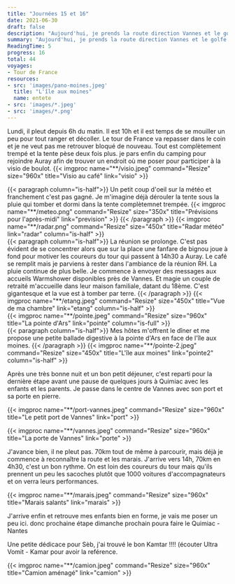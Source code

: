 ```yaml
---
title: "Journées 15 et 16"
date: 2021-06-30
draft: false
description: "Aujourd'hui, je prends la route direction Vannes et le golfe du Morbihan pour rejoindre ensuite demain Quimiac près de Guérande."
summary: "Aujourd'hui, je prends la route direction Vannes et le golfe du Morbihan pour rejoindre ensuite demain Quimiac près de Guérande."
ReadingTime: 5
progress: 16
total: 44
voyages:
- Tour de France
resources:
- src: 'images/pano-moines.jpeg'
  title: "L'île aux moines"
  name: entete
- src: 'images/*.jpeg'
- src: 'images/*.png'
---
```


Lundi, il pleut depuis 6h du matin. Il est 10h et il est temps de se mouiller un peu pour tout ranger et décoller. Le tour de France va repasser dans le coin et je ne veut pas me retrouver bloqué de nouveau.
Tout est complètement trempé et la tente pèse deux fois plus. je pars enfin du camping pour rejoindre Auray afin de trouver un endroit où me poser pour participer à la visio de boulot.
{{< imgproc name="**/visio.jpeg" command="Resize" size="960x" title="Visio au café" link="visio" >}}

<div class="columns is-multiline">
{{< paragraph column="is-half">}}
Un petit coup d'oeil sur la météo et franchement c'est pas gagné. Je m'imagine déjà dérouler la tente sous la pluie qui tomber et dormi dans la tente complètemnet trempée.
{{< imgproc name="**/meteo.png" command="Resize" size="350x" title="Prévisions pour l'après-midi" link="prevision" >}}
{{< /paragraph >}}
{{< imgproc name="**/radar.png" command="Resize" size="450x" title="Radar météo" link="radar" column="is-half" >}}
</div>

<div class="columns is-multiline">
{{< paragraph column="is-half">}}
La réunion se prolonge. C'est pas évident de se concentrer alors que sur la place une fanfare de bignou joue à fond pour motiver les coureurs du tour qui passent à 14h30 a Auray. Le café se remplit mais je parviens à rester dans l'ambiance de la réunion RH. La pluie continue de plus belle. Je commence à envoyer des messages aux accueils Warmshower disponibles près de Vannes. Et magie un couple de retraité m'accueille dans leur maison familiale, datant du 18ème. C'est gigantesque et la vue est à tomber par terre. 
{{< /paragraph >}}
{{< imgproc name="**/etang.jpeg" command="Resize" size="450x" title="Vue de ma chambre" link="etang" column="is-half" >}}
</div>
{{< imgproc name="**/pointe.jpeg" command="Resize" size="960x" title="La pointe d'Ars" link="pointe" column="is-full" >}}
<div class="columns is-multiline">
{{< paragraph column="is-half">}}
Mes hôtes m'offrent le dîner et me propose une petite ballade digestive à la pointe d'Ars en face de l'île aux moines. 
{{< /paragraph >}}
{{< imgproc name="**/pointe-2.jpeg" command="Resize" size="450x" title="L'île aux moines" link="pointe2" column="is-half" >}}
</div>

Après une très bonne nuit et un bon petit déjeuner, c'est reparti pour la dernière étape avant une pause de quelques jours à Quimiac avec les enfants et les parents. Je passe dans le centre de Vannes avec son port et sa porte en pierre.

{{< imgproc name="**/port-vannes.jpeg" command="Resize" size="960x" title="Le petit port de Vannes" link="port" >}}

{{< imgproc name="**/vannes.jpeg" command="Resize" size="960x" title="La porte de Vannes" link="porte" >}}

J'avance bien, il ne pleut pas. 70km tout de même à parcourir, mais déjà je commence à reconnaître la route et les marais. J'arrive vers 14h, 70km en 4h30, c'est un bon rythme. On est loin des coureurs du tour mais qu'ils prennent un peu les sacoches plutôt que 1000 voitures d'accompagnateurs et on verra leurs performances.

{{< imgproc name="**/marais.jpeg" command="Resize" size="960x" title="Marais salants" link="marais" >}}

J'arrive enfin et retrouve mes enfants bien en forme, je vais me poser un peu ici. donc prochaine étape dimanche prochain poura faire le Quimiac - Nantes

Une petite dédicace pour Sèb, j'ai trouvé le bon Kamtar !!!! (écouter Ultra Vomit - Kamar pour avoir la reférence.

{{< imgproc name="**/camion.jpeg" command="Resize" size="960x" title="Camion aménagé" link="camion" >}}